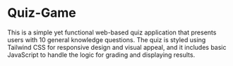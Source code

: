 # Quiz-Game
This is a simple yet functional web-based quiz application that presents users with 10 general knowledge questions. The quiz is styled using Tailwind CSS for responsive design and visual appeal, and it includes basic JavaScript to handle the logic for grading and displaying results.
